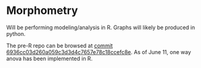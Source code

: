 # Morphometry

Will be performing modeling/analysis in R.
Graphs will likely be produced in python.

The pre-R repo can be browsed at [commit 6936cc03d260a059c3d3d4c7657e78c18ccefc8e](https://github.com/jackfriend/panda_morpho/tree/6936cc03d260a059c3d3d4c7657e78c18ccefc8e).
As of June 11, one way anova has been implemented in R.


